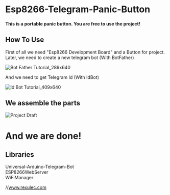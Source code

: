 # Esp8266-Telegram-Panic-Button

<h4>This is a portable panic button. You are free to use the project!</h4>

<h2>How To Use</h2>
First of all we need "Esp8266 Development Board" and a Button for project.
Later, we need to create a new telegram bot (With BotFather)

![Bot Father Tutorial_289x640](https://user-images.githubusercontent.com/52077360/106382595-ad324680-63d1-11eb-997b-537024224dab.jpg)

And we need to get Telegram Id (With IdBot)

![Id Bot Tutorial_409x640](https://user-images.githubusercontent.com/52077360/106382787-fa62e800-63d2-11eb-99ae-ec5b30444f6f.jpg)

<h2>We assemble the parts</h2>

![Project Draft](https://user-images.githubusercontent.com/52077360/106382543-56c50800-63d1-11eb-868f-a2dfed8a1397.png)

<h1>And we are done!</h1>

<h2>Libraries</h2>
Universal-Arduino-Telegram-Bot <br>
ESP8266WebServer <br>
WiFiManager 

<br>

//www.rexulec.com
